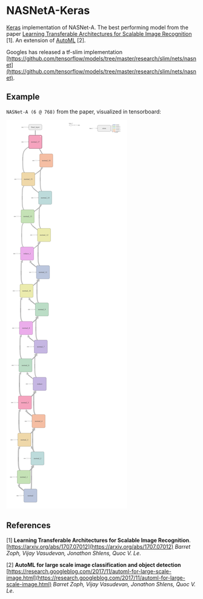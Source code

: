 # NASNetA-Keras

[Keras](https://keras.io/) implementation of NASNet-A. The best performing model from the paper [Learning Transferable Architectures for Scalable Image Recognition](https://arxiv.org/abs/1707.07012) [1].
An extension of [AutoML](https://research.googleblog.com/2017/11/automl-for-large-scale-image.html) [2].

Googles has released a tf-slim implementation [https://github.com/tensorflow/models/tree/master/research/slim/nets/nasnet](https://github.com/tensorflow/models/tree/master/research/slim/nets/nasnet).


## Example
`NASNet-A (6 @ 768)` from the paper, visualized in tensorboard:

![NASNet-A (6 @ 768)](images/6_768.png)


## References
[1]   __Learning Transferable Architectures for Scalable Image Recognition__.
[https://arxiv.org/abs/1707.07012](https://arxiv.org/abs/1707.07012)
_Barret Zoph, Vijay Vasudevan, Jonathon Shlens, Quoc V. Le_.

[2]  __AutoML for large scale image classification and object detection__
[https://research.googleblog.com/2017/11/automl-for-large-scale-image.html](https://research.googleblog.com/2017/11/automl-for-large-scale-image.html)
_Barret Zoph, Vijay Vasudevan, Jonathon Shlens, Quoc V. Le_.